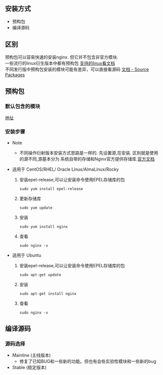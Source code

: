 
## 安装方式
-   预构包
-   编译源码

## 区别
预构包可以容易快速的安装nginx. 但它并不包含非官方模块.  
一些流行的linux衍生版本中都有预构包 [支持的linux看文档](https://nginx.org/en/linux_packages.html#distributions)  
不同发行版中预构包安装的模块可能有差异，可以直接看源码 [文档 - Source Packages
](https://nginx.org/en/linux_packages.html#sourcepackages)

## 预构包
### 默认包含的模块
[地址](https://nginx.org/en/linux_packages.html#sourcepackages)
### 安装步骤
-   Note  
    -  不同操作衍射版本安装方式思路是一样的. 先设置源,在安装. 区别就是使用的源不同,源基本分为 系统自带的存储和Nginx官方提供存储库.[官方文档](https://docs.nginx.com/nginx/admin-guide/installing-nginx/installing-nginx-open-source/#installing-a-prebuilt-package)

-   适用于 CentOS/RHEL/ Oracle Linux/AlmaLinux/Rocky  
    1.  安装epel-release,可以让安装命令使用EPEL存储库的包
        ```
        sudo yum install epel-release
        ``` 
    2.  更新存储库
        ```
        sudo yum update
        ```
    3.  安装
        ```
        sudo yum install nginx
        ```
    4.  查看
        ```
        sudo nginx -v
        ```
-   适用于 Ubuntu
    1.  安装epel-release,可以让安装命令使用EPEL存储库的包
        ```
        sudo apt-get update
    2.  安装
        ```
        sudo apt-get install nginx
        ```
    3.  查看
        ```
        sudo nginx -v
        ```

## 编译源码

### 源码选择
-   Mainline (主线版本)
    -   修复了已知BUG和一些新的功能。但也有会些实验性模块和一些新的bug
-   Stable (稳定版本)

